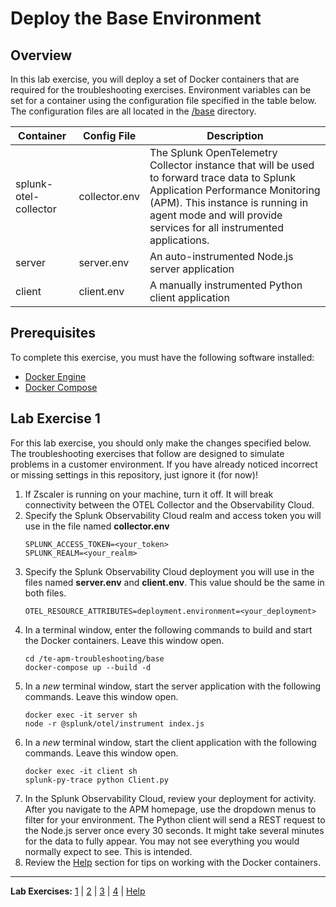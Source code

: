 # Deploy the Base Environment

## Overview
In this lab exercise, you will deploy a set of Docker containers that are required for the troubleshooting exercises. Environment variables can be set for a container using the configuration file specified in the table below. The configuration files are all located in the [/base](../base) directory.

| Container | Config File | Description |
| --- | --- | --- |
| splunk-otel-collector | collector.env | The Splunk OpenTelemetry Collector instance that will be used to forward trace data to Splunk Application Performance Monitoring (APM). This instance is running in agent mode and will provide services for all instrumented applications. |
| server | server.env | An auto-instrumented Node.js server application |
| client | client.env | A manually instrumented Python client application |

## Prerequisites
To complete this exercise, you must have the following software installed:
- [Docker Engine](https://docs.docker.com/engine/install/)
- [Docker Compose](https://docs.docker.com/compose/install/) 

## Lab Exercise 1
For this lab exercise, you should only make the changes specified below. The troubleshooting exercises that follow are designed to simulate problems in a customer environment. If you have already noticed incorrect or missing settings in this repository, just ignore it (for now)!

1. If Zscaler is running on your machine, turn it off. It will break connectivity between the OTEL Collector and the Observability Cloud.
1. Specify the Splunk Observability Cloud realm and access token you will use in the file named **collector.env**
    ```
    SPLUNK_ACCESS_TOKEN=<your_token>
    SPLUNK_REALM=<your_realm>
    ```
1. Specify the Splunk Observability Cloud deployment you will use in the files named **server.env** and **client.env**. This value should be the same in both files.
    ```
    OTEL_RESOURCE_ATTRIBUTES=deployment.environment=<your_deployment>
    ```
1. In a terminal window, enter the following commands to build and start the Docker containers. Leave this window open.
    ```
    cd /te-apm-troubleshooting/base
    docker-compose up --build -d
    ```
1. In a *new* terminal window, start the server application with the following commands. Leave this window open.
    ```
    docker exec -it server sh
    node -r @splunk/otel/instrument index.js
    ```
1. In a *new* terminal window, start the client application with the following commands. Leave this window open.
    ```
    docker exec -it client sh
    splunk-py-trace python Client.py
    ```
1. In the Splunk Observability Cloud, review your deployment for activity. After you navigate to the APM homepage, use the dropdown menus to filter for your environment. The Python client will send a REST request to the Node.js server once every 30 seconds. It might take several minutes for the data to fully appear. You may not see everything you would normally expect to see. This is intended.
1. Review the [Help](Help.md) section for tips on working with the Docker containers.

---
**Lab Exercises:** [1](Lab1.md) | [2](Lab2.md) | [3](Lab3.md) | [4](Lab4.md) | [Help](Help.md)